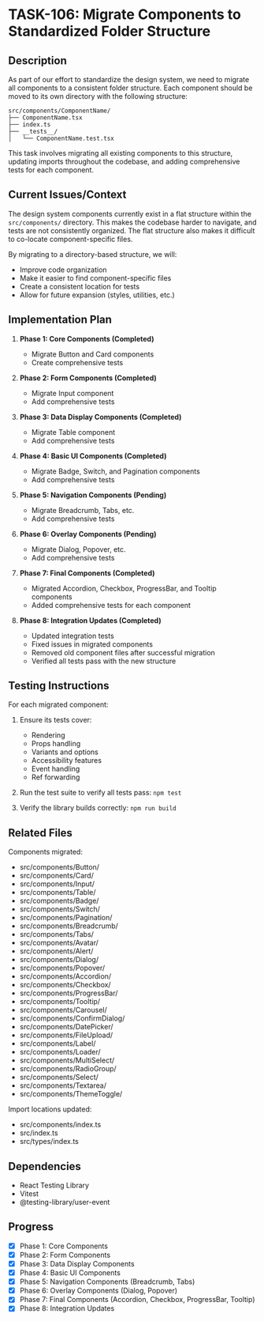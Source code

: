 # TASK-106: Migrate Components to Standardized Folder Structure

## Description

As part of our effort to standardize the design system, we need to migrate all components to a consistent folder structure. Each component should be moved to its own directory with the following structure:

```
src/components/ComponentName/
├── ComponentName.tsx
├── index.ts
├── __tests__/
│   └── ComponentName.test.tsx
```

This task involves migrating all existing components to this structure, updating imports throughout the codebase, and adding comprehensive tests for each component.

## Current Issues/Context

The design system components currently exist in a flat structure within the `src/components/` directory. This makes the codebase harder to navigate, and tests are not consistently organized. The flat structure also makes it difficult to co-locate component-specific files.

By migrating to a directory-based structure, we will:
- Improve code organization
- Make it easier to find component-specific files
- Create a consistent location for tests
- Allow for future expansion (styles, utilities, etc.)

## Implementation Plan

1. **Phase 1: Core Components (Completed)**
   - Migrate Button and Card components
   - Create comprehensive tests

2. **Phase 2: Form Components (Completed)**
   - Migrate Input component
   - Add comprehensive tests

3. **Phase 3: Data Display Components (Completed)**
   - Migrate Table component
   - Add comprehensive tests

4. **Phase 4: Basic UI Components (Completed)**
   - Migrate Badge, Switch, and Pagination components
   - Add comprehensive tests

5. **Phase 5: Navigation Components (Pending)**
   - Migrate Breadcrumb, Tabs, etc.
   - Add comprehensive tests

6. **Phase 6: Overlay Components (Pending)**
   - Migrate Dialog, Popover, etc.
   - Add comprehensive tests

7. **Phase 7: Final Components (Completed)**
   - Migrated Accordion, Checkbox, ProgressBar, and Tooltip components
   - Added comprehensive tests for each component

8. **Phase 8: Integration Updates (Completed)**
   - Updated integration tests
   - Fixed issues in migrated components
   - Removed old component files after successful migration
   - Verified all tests pass with the new structure

## Testing Instructions

For each migrated component:

1. Ensure its tests cover:
   - Rendering
   - Props handling
   - Variants and options
   - Accessibility features
   - Event handling
   - Ref forwarding

2. Run the test suite to verify all tests pass: `npm test`

3. Verify the library builds correctly: `npm run build`

## Related Files

Components migrated:
- src/components/Button/
- src/components/Card/
- src/components/Input/
- src/components/Table/
- src/components/Badge/
- src/components/Switch/
- src/components/Pagination/
- src/components/Breadcrumb/
- src/components/Tabs/
- src/components/Avatar/
- src/components/Alert/
- src/components/Dialog/
- src/components/Popover/
- src/components/Accordion/
- src/components/Checkbox/
- src/components/ProgressBar/
- src/components/Tooltip/
- src/components/Carousel/
- src/components/ConfirmDialog/
- src/components/DatePicker/
- src/components/FileUpload/
- src/components/Label/
- src/components/Loader/
- src/components/MultiSelect/
- src/components/RadioGroup/
- src/components/Select/
- src/components/Textarea/
- src/components/ThemeToggle/

Import locations updated:
- src/components/index.ts
- src/index.ts
- src/types/index.ts

## Dependencies

- React Testing Library
- Vitest
- @testing-library/user-event

## Progress

- [x] Phase 1: Core Components
- [x] Phase 2: Form Components
- [x] Phase 3: Data Display Components
- [x] Phase 4: Basic UI Components
- [x] Phase 5: Navigation Components (Breadcrumb, Tabs)
- [x] Phase 6: Overlay Components (Dialog, Popover)
- [x] Phase 7: Final Components (Accordion, Checkbox, ProgressBar, Tooltip)
- [x] Phase 8: Integration Updates
